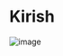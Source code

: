 # Kirish

![image](https://github.com/SamandarYigitaliyev/Assistant/assets/121451433/ec3abd02-f0c6-4743-9b64-755932553907)
